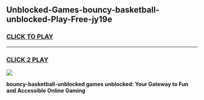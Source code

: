 
## Unblocked-Games-bouncy-basketball-unblocked-Play-Free-jy19e
<h3>
<a href="https://premium76.site?title=bouncy-basketball-unblocked&ref=10A">CLICK TO PLAY</a></h3>
<hr>

<h3>
<a href="https://premium76.site?title=bouncy-basketball-unblocked&ref=10A">CLICK 2 PLAY</a>
  
</h3>

<a href="https://premium76.site?title=bouncy-basketball-unblocked&ref=10A"><img src="https://clearcache.store/games.png"></a>


**bouncy-basketball-unblocked games unblocked: Your Gateway to Fun and Accessible Online Gaming**

